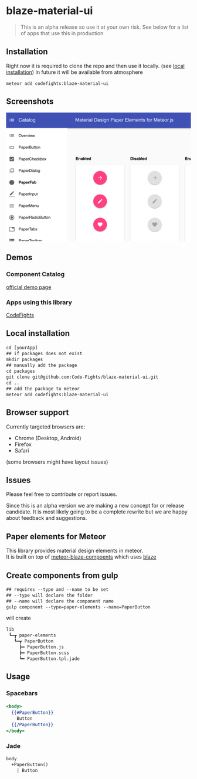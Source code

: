 # blaze-material-ui

> This is an alpha release so use it at your own risk. See below for a list of apps that use this in production


## Installation

Right now it is required to clone the repo and then use it locally. (see [local installation](#local-installation))
In future it will be available from atmosphere

```shell
meteor add codefights:blaze-material-ui
```

## Screenshots

![demo](demo.png)


## Demos

### Component Catalog
[official demo page](http://blaze-material-ui.meteor.com/)

### Apps using this library
[CodeFights](https://codefights.com)


## Local installation
```shell
cd [yourApp]
## if packages does not exist
mkdir packages
## manually add the package
cd packages
git clone git@github.com:Code-Fights/blaze-material-ui.git
cd ..
## add the package to meteor
meteor add codefights:blaze-material-ui
```

## Browser support

Currently targeted browsers are:

* Chrome (Desktop, Android)
* Firefox
* Safari 

(some browsers might have layout issues)

## Issues

Please feel free to contribute or report issues.

Since this is an alpha version we are making a new concept for or release candidate. It is most likely going to be a complete rewrite but we are happy about feedback and suggestions.


## Paper elements for Meteor 

This library provides material design elements in meteor.  
It is built on top of [meteor-blaze-compoents](https://github.com/peerlibrary/meteor-blaze-components) which uses [blaze](https://github.com/meteor/blaze)


## Create components from gulp

```shell
## requires --type and --name to be set
## --type will declare the folder
## --name will declare the component name
gulp component --type=paper-elements --name=PaperButton
```

will create
```
lib
 ┗━┳ paper-elements
   ┗━┳ PaperButton
     ┣━ PaperButton.js
     ┣━ PaperButton.scss
     ┗━ PaperButton.tpl.jade
```

## Usage

### Spacebars
```handlebars
<body>
  {{#PaperButton}}
    Button
  {{/PaperButton}}
</body>
```

### Jade
```jade
body
  +PaperButton() 
    | Button
```
